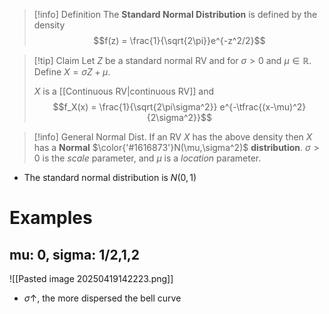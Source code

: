 >[!info] Definition
>The **Standard Normal Distribution** is defined by the density
>$$f(z) = \frac{1}{\sqrt{2\pi}}e^{-z^2/2}$$

>[!tip] Claim
>Let $Z$ be a standard normal RV and for $\sigma >0$ and $\mu \in \mathbb{R}$. Define $X = \sigma Z + \mu$.
>
>$X$ is a [[Continuous RV|continuous RV]] and
>$$f_X(x) = \frac{1}{\sqrt{2\pi\sigma^2}} e^{-\tfrac{(x-\mu)^2}{2\sigma^2}}$$
>

>[!info] General Normal Dist.
>If an RV $X$ has the above density then $X$ has a **Normal** $\color{'#1616873'}N(\mu,\sigma^2)$ **distribution**. 
>$\sigma>0$ is the *scale* parameter, and $\mu$ is a *location* parameter.
- The standard normal distribution is $N(0,1)$


# Examples

## mu: 0, sigma: 1/2,1,2

![[Pasted image 20250419142223.png]]

- $\sigma \uparrow$, the more dispersed the bell curve